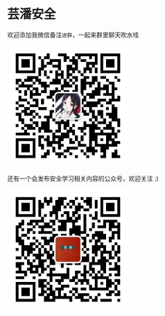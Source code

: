 # 芸潘安全

欢迎添加我微信备注`进群`，一起来群里聊天吹水哇

<img alt="JPG" src="https://github.com/Cl0udG0d/Cl0udG0d/blob/main/images/cgn.jpg" style="max-width:100%;" width="280px" />



还有一个会发布安全学习相关内容的公众号，欢迎关注 :)

<img alt="JPG" src="https://github.com/Cl0udG0d/Cl0udG0d/blob/main/images/gzh.jpg" style="max-width:100%;" width="280px" />
